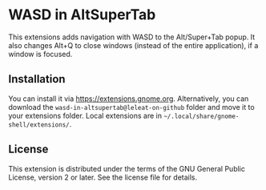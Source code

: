 # WASD in AltSuperTab

This extensions adds navigation with WASD to the Alt/Super+Tab popup. It also changes Alt+Q to close windows (instead of the entire application), if a window is focused.

## Installation

You can install it via https://extensions.gnome.org. Alternatively, you can download the `wasd-in-altsupertab@leleat-on-github` folder and move it to your extensions folder. Local extensions are in `~/.local/share/gnome-shell/extensions/`.

## License

This extension is distributed under the terms of the GNU General Public License, version 2 or later. See the license file for details.
